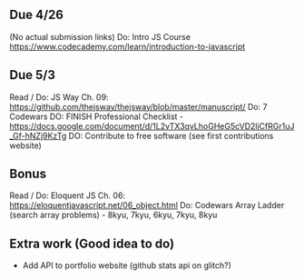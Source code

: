 ## Due 4/26
(No actual submission links)
Do: Intro JS Course https://www.codecademy.com/learn/introduction-to-javascript

## Due 5/3
Read / Do: JS Way Ch. 09: https://github.com/thejsway/thejsway/blob/master/manuscript/
Do: 7 Codewars
DO: FINISH Professional Checklist - https://docs.google.com/document/d/1L2vTX3qvLhoGHeG5cVD2ljCfRGr1uJ_Gf-hNZj9KzTg
DO: Contribute to free software (see first contributions website)

## Bonus
Read / Do: Eloquent JS Ch. 06: https://eloquentjavascript.net/06_object.html
Do: Codewars Array Ladder (search array problems) - 8kyu, 7kyu, 6kyu, 7kyu, 8kyu  

## Extra work (Good idea to do)
- Add API to portfolio website (github stats api on glitch?)